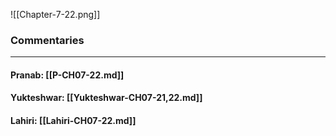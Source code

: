 ![[Chapter-7-22.png]]

### Commentaries

---

#### Pranab: [[P-CH07-22.md]]

#### Yukteshwar: [[Yukteshwar-CH07-21,22.md]]

#### Lahiri: [[Lahiri-CH07-22.md]]
